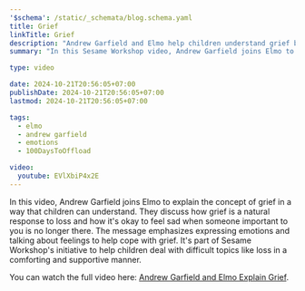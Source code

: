 ```yaml
---
'$schema': /static/_schemata/blog.schema.yaml
title: Grief
linkTitle: Grief
description: "Andrew Garfield and Elmo help children understand grief by discussing emotions and ways to cope with loss in a gentle, supportive conversation on Sesame Street."
summary: "In this Sesame Workshop video, Andrew Garfield joins Elmo to talk about grief and loss in a way that helps children understand these tough emotions. They explain that feeling sad when someone important is gone is normal, and sharing feelings with others can be helpful."

type: video

date: 2024-10-21T20:56:05+07:00
publishDate: 2024-10-21T20:56:05+07:00
lastmod: 2024-10-21T20:56:05+07:00

tags:
  - elmo
  - andrew garfield
  - emotions
  - 100DaysToOffload

video:
  youtube: EVlXbiP4x2E
---
```


In this video, Andrew Garfield joins Elmo to explain the concept of grief in a way that children can understand. They discuss how grief is a natural response to loss and how it's okay to feel sad when someone important to you is no longer there. The message emphasizes expressing emotions and talking about feelings to help cope with grief. It's part of Sesame Workshop's initiative to help children deal with difficult topics like loss in a comforting and supportive manner.

You can watch the full video here: [Andrew Garfield and Elmo Explain Grief](https://www.youtube.com/watch?v=EVlXbiP4x2E).
